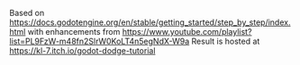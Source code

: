 Based on https://docs.godotengine.org/en/stable/getting_started/step_by_step/index.html with enhancements from https://www.youtube.com/playlist?list=PL9FzW-m48fn2SlrW0KoLT4n5egNdX-W9a
Result is hosted at https://kl-7.itch.io/godot-dodge-tutorial
